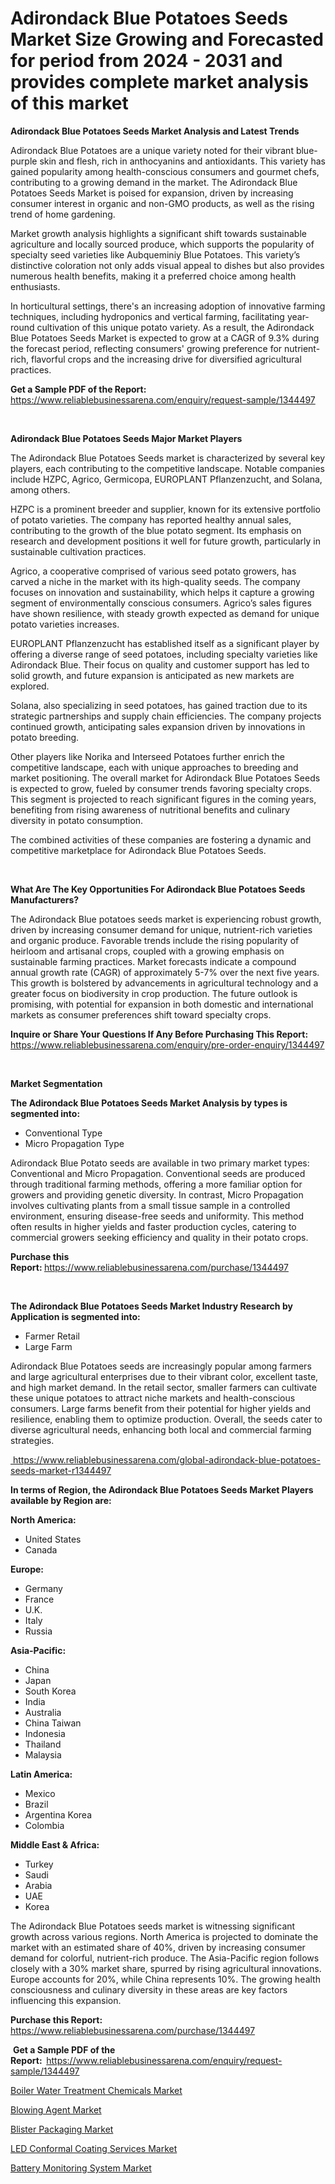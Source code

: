 <p><h1>Adirondack Blue Potatoes Seeds Market Size Growing and Forecasted for period from 2024 - 2031 and provides complete market analysis of this market</h1></p><p><strong>Adirondack Blue Potatoes Seeds Market Analysis and Latest Trends</strong></p>
<p><p>Adirondack Blue Potatoes are a unique variety noted for their vibrant blue-purple skin and flesh, rich in anthocyanins and antioxidants. This variety has gained popularity among health-conscious consumers and gourmet chefs, contributing to a growing demand in the market. The Adirondack Blue Potatoes Seeds Market is poised for expansion, driven by increasing consumer interest in organic and non-GMO products, as well as the rising trend of home gardening.</p><p>Market growth analysis highlights a significant shift towards sustainable agriculture and locally sourced produce, which supports the popularity of specialty seed varieties like Aubqueminiy Blue Potatoes. This variety’s distinctive coloration not only adds visual appeal to dishes but also provides numerous health benefits, making it a preferred choice among health enthusiasts.</p><p>In horticultural settings, there's an increasing adoption of innovative farming techniques, including hydroponics and vertical farming, facilitating year-round cultivation of this unique potato variety. As a result, the Adirondack Blue Potatoes Seeds Market is expected to grow at a CAGR of 9.3% during the forecast period, reflecting consumers' growing preference for nutrient-rich, flavorful crops and the increasing drive for diversified agricultural practices.</p></p>
<p><strong>Get a Sample PDF of the Report:&nbsp;</strong> <a href="https://www.reliablebusinessarena.com/enquiry/request-sample/1344497?utm_campaign=1292&utm_medium=2&utm_source=Github&utm_content=ia&utm_term=03102024&utm_id=adirondack-blue-potatoes-seeds">https://www.reliablebusinessarena.com/enquiry/request-sample/1344497</a></p>
<p>&nbsp;</p>
<p><strong>Adirondack Blue Potatoes Seeds Major Market Players</strong></p>
<p><p>The Adirondack Blue Potatoes Seeds market is characterized by several key players, each contributing to the competitive landscape. Notable companies include HZPC, Agrico, Germicopa, EUROPLANT Pflanzenzucht, and Solana, among others.</p><p>HZPC is a prominent breeder and supplier, known for its extensive portfolio of potato varieties. The company has reported healthy annual sales, contributing to the growth of the blue potato segment. Its emphasis on research and development positions it well for future growth, particularly in sustainable cultivation practices.</p><p>Agrico, a cooperative comprised of various seed potato growers, has carved a niche in the market with its high-quality seeds. The company focuses on innovation and sustainability, which helps it capture a growing segment of environmentally conscious consumers. Agrico’s sales figures have shown resilience, with steady growth expected as demand for unique potato varieties increases.</p><p>EUROPLANT Pflanzenzucht has established itself as a significant player by offering a diverse range of seed potatoes, including specialty varieties like Adirondack Blue. Their focus on quality and customer support has led to solid growth, and future expansion is anticipated as new markets are explored.</p><p>Solana, also specializing in seed potatoes, has gained traction due to its strategic partnerships and supply chain efficiencies. The company projects continued growth, anticipating sales expansion driven by innovations in potato breeding.</p><p>Other players like Norika and Interseed Potatoes further enrich the competitive landscape, each with unique approaches to breeding and market positioning. The overall market for Adirondack Blue Potatoes Seeds is expected to grow, fueled by consumer trends favoring specialty crops. This segment is projected to reach significant figures in the coming years, benefiting from rising awareness of nutritional benefits and culinary diversity in potato consumption.</p><p>The combined activities of these companies are fostering a dynamic and competitive marketplace for Adirondack Blue Potatoes Seeds.</p></p>
<p>&nbsp;</p>
<p><strong>What Are The Key Opportunities For Adirondack Blue Potatoes Seeds Manufacturers?</strong></p>
<p><p>The Adirondack Blue potatoes seeds market is experiencing robust growth, driven by increasing consumer demand for unique, nutrient-rich varieties and organic produce. Favorable trends include the rising popularity of heirloom and artisanal crops, coupled with a growing emphasis on sustainable farming practices. Market forecasts indicate a compound annual growth rate (CAGR) of approximately 5-7% over the next five years. This growth is bolstered by advancements in agricultural technology and a greater focus on biodiversity in crop production. The future outlook is promising, with potential for expansion in both domestic and international markets as consumer preferences shift toward specialty crops.</p></p>
<p><strong>Inquire or Share Your Questions If Any Before Purchasing This Report:</strong> <a href="https://www.reliablebusinessarena.com/enquiry/pre-order-enquiry/1344497?utm_campaign=1292&utm_medium=2&utm_source=Github&utm_content=ia&utm_term=03102024&utm_id=adirondack-blue-potatoes-seeds">https://www.reliablebusinessarena.com/enquiry/pre-order-enquiry/1344497</a></p>
<p>&nbsp;</p>
<p><strong>Market Segmentation</strong></p>
<p><strong>The Adirondack Blue Potatoes Seeds Market Analysis by types is segmented into:</strong></p>
<p><ul><li>Conventional Type</li><li>Micro Propagation Type</li></ul></p>
<p><p>Adirondack Blue Potato seeds are available in two primary market types: Conventional and Micro Propagation. Conventional seeds are produced through traditional farming methods, offering a more familiar option for growers and providing genetic diversity. In contrast, Micro Propagation involves cultivating plants from a small tissue sample in a controlled environment, ensuring disease-free seeds and uniformity. This method often results in higher yields and faster production cycles, catering to commercial growers seeking efficiency and quality in their potato crops.</p></p>
<p><strong>Purchase this Report:&nbsp;</strong><a href="https://www.reliablebusinessarena.com/purchase/1344497?utm_campaign=1292&utm_medium=2&utm_source=Github&utm_content=ia&utm_term=03102024&utm_id=adirondack-blue-potatoes-seeds">https://www.reliablebusinessarena.com/purchase/1344497</a></p>
<p>&nbsp;</p>
<p><strong>The Adirondack Blue Potatoes Seeds Market Industry Research by Application is segmented into:</strong></p>
<p><ul><li>Farmer Retail</li><li>Large Farm</li></ul></p>
<p><p>Adirondack Blue Potatoes seeds are increasingly popular among farmers and large agricultural enterprises due to their vibrant color, excellent taste, and high market demand. In the retail sector, smaller farmers can cultivate these unique potatoes to attract niche markets and health-conscious consumers. Large farms benefit from their potential for higher yields and resilience, enabling them to optimize production. Overall, the seeds cater to diverse agricultural needs, enhancing both local and commercial farming strategies.</p></p>
<p><a href="https://www.reliablebusinessarena.com/global-adirondack-blue-potatoes-seeds-market-r1344497?utm_campaign=1292&utm_medium=2&utm_source=Github&utm_content=ia&utm_term=03102024&utm_id=adirondack-blue-potatoes-seeds">&nbsp;https://www.reliablebusinessarena.com/global-adirondack-blue-potatoes-seeds-market-r1344497</a></p>
<p><strong>In terms of Region, the Adirondack Blue Potatoes Seeds Market Players available by Region are:</strong></p>
<p>
    <p> <strong> North America: </strong>
        <ul>
            <li>United States</li>
            <li>Canada</li>
        </ul>
        </p> 
    <p> <strong> Europe: </strong>
        <ul>
            <li>Germany</li>
            <li>France</li>
            <li>U.K.</li>
            <li>Italy</li>
            <li>Russia</li>
        </ul>
        </p> 
    <p> <strong> Asia-Pacific: </strong>
        <ul>
            <li>China</li>
            <li>Japan</li>
            <li>South Korea</li>
            <li>India</li>
            <li>Australia</li>
            <li>China Taiwan</li>
            <li>Indonesia</li>
            <li>Thailand</li>
            <li>Malaysia</li>
        </ul>
        </p> 
    <p> <strong> Latin America: </strong>
        <ul>
            <li>Mexico</li>
            <li>Brazil</li>
            <li>Argentina Korea</li>
            <li>Colombia</li>
        </ul>
        </p> 
    <p> <strong> Middle East & Africa: </strong>
        <ul>
            <li>Turkey</li>
            <li>Saudi</li>
            <li>Arabia</li>
            <li>UAE</li>
            <li>Korea</li>
        </ul>
    </p>
    </p>
<p><p>The Adirondack Blue Potatoes seeds market is witnessing significant growth across various regions. North America is projected to dominate the market with an estimated share of 40%, driven by increasing consumer demand for colorful, nutrient-rich produce. The Asia-Pacific region follows closely with a 30% market share, spurred by rising agricultural innovations. Europe accounts for 20%, while China represents 10%. The growing health consciousness and culinary diversity in these areas are key factors influencing this expansion.</p></p>
<p><strong>Purchase this Report: </strong><a href="https://www.reliablebusinessarena.com/purchase/1344497?utm_campaign=1292&utm_medium=2&utm_source=Github&utm_content=ia&utm_term=03102024&utm_id=adirondack-blue-potatoes-seeds">https://www.reliablebusinessarena.com/purchase/1344497</a></p>
<p>&nbsp;<strong>Get a Sample PDF of the Report:&nbsp;&nbsp;</strong><a href="https://www.reliablebusinessarena.com/enquiry/request-sample/1344497?utm_campaign=1292&utm_medium=2&utm_source=Github&utm_content=ia&utm_term=03102024&utm_id=adirondack-blue-potatoes-seeds">https://www.reliablebusinessarena.com/enquiry/request-sample/1344497</a></p>
<p><strong></strong></p>
<p><p><a href="https://www.linkedin.com/pulse/global-boiler-water-treatment-chemicals-market-trends-analysis-cg25e?trackingId=5BV4zGziTzqh1m1HrUFKLg%3D%3D&utm_campaign=1292&utm_medium=2&utm_source=Github&utm_content=ia&utm_term=03102024&utm_id=adirondack-blue-potatoes-seeds">Boiler Water Treatment Chemicals Market</a></p><p><a href="https://www.linkedin.com/pulse/blowing-agent-market-size-share-trends-analysis-report-end-i0oye?trackingId=GtTtF7mHSZSZ328LMg9LeQ%3D%3D&utm_campaign=1292&utm_medium=2&utm_source=Github&utm_content=ia&utm_term=03102024&utm_id=adirondack-blue-potatoes-seeds">Blowing Agent Market</a></p><p><a href="https://www.linkedin.com/pulse/blister-packaging-market-segmentation-geographical-regions-htmhe?utm_campaign=1292&utm_medium=2&utm_source=Github&utm_content=ia&utm_term=03102024&utm_id=adirondack-blue-potatoes-seeds">Blister Packaging Market</a></p><p><a href="https://github.com/provorikovar/Market-Research-Report-List-6/blob/main/led-conformal-coating-services-market.md?utm_campaign=1292&utm_medium=2&utm_source=Github&utm_content=ia&utm_term=03102024&utm_id=adirondack-blue-potatoes-seeds">LED Conformal Coating Services Market</a></p><p><a href="https://www.linkedin.com/pulse/battery-monitoring-system-market-size-share-trends-analysis-xynle?trackingId=s6TPzDWMQ%2By8JVmo0d6LzQ%3D%3D&utm_campaign=1292&utm_medium=2&utm_source=Github&utm_content=ia&utm_term=03102024&utm_id=adirondack-blue-potatoes-seeds">Battery Monitoring System Market</a></p></p>